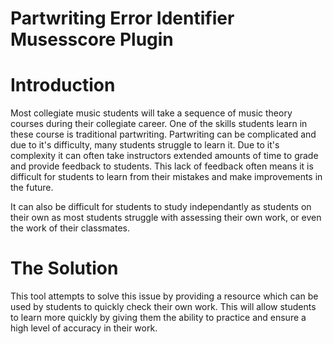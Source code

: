 # Partwriting Error Identifier  Musesscore Plugin

# Introduction
Most collegiate music students will take a sequence of music theory courses during their collegiate career. One of the skills students learn in these course is traditional partwriting. Partwriting can be complicated and due to it's difficulty, many students struggle to  learn it. Due to it's complexity it can often take instructors extended amounts of time to grade and provide feedback to students. This lack of feedback often means it is difficult for students to learn from their mistakes and make improvements in the future.

It can also be difficult for students to study independantly as students on their own as most students struggle with assessing their own work, or even the work of their classmates.

# The Solution
This tool attempts to solve this issue by providing a resource which can be used by students to quickly check their own work. This will allow students to learn more quickly by giving them the ability to practice and ensure a high level of accuracy in their work.
